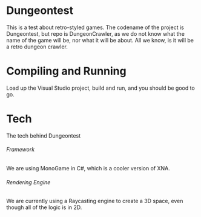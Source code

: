 # Dungeontest
This is a test about retro-styled games.
The codename of the project is Dungeontest, but repo is DungeonCrawler, as we do not know what the name of the game will be, nor what it will be about. All we know, is it will be a retro dungeon crawler.

# Compiling and Running
Load up the Visual Studio project, build and run, and you should be good to go.

# Tech
The tech behind Dungeontest

###### Framework
We are using MonoGame in C#, which is a cooler version of XNA.

###### Rendering Engine
We are currently using a Raycasting engine to create a 3D space, even though all of the logic is in 2D.
